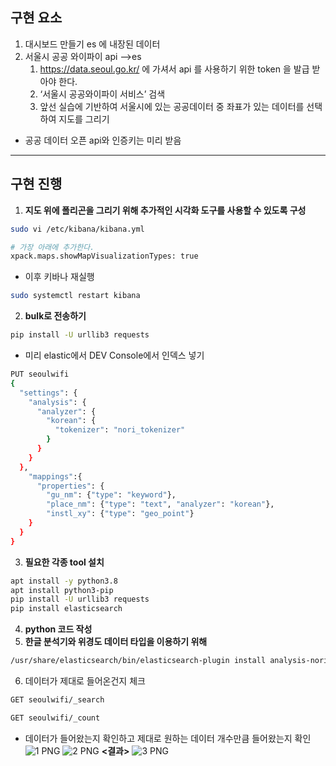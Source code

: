 ## 구현 요소

1. 대시보드 만들기 es 에 내장된 데이터
2. 서울시 공공 와이파이 api —->es
    1. https://data.seoul.go.kr/ 에 가셔서 api 를 사용하기 위한 token 을 발급 받아야 한다.
    2. ‘서울시 공공와이파이 서비스’ 검색
    3. 앞선 실습에 기반하여 서울시에 있는 공공데이터 중 좌표가 있는 데이터를 선택하여 지도를 그리기
- 공공 데이터 오픈 api와 인증키는 미리 받음

---

## 구현 진행

1. **지도 위에 폴리곤을 그리기 위해 추가적인 시각화 도구를 사용할 수 있도록 구성**

```bash
sudo vi /etc/kibana/kibana.yml

# 가장 아래에 추가한다.
xpack.maps.showMapVisualizationTypes: true
```

- 이후 키바나 재실행

```bash
sudo systemctl restart kibana
```

2. **bulk로 전송하기**

```bash
pip install -U urllib3 requests
```

- 미리 elastic에서 DEV Console에서 인덱스 넣기

```bash
PUT seoulwifi
{
  "settings": {
    "analysis": {
      "analyzer": {
        "korean": {
          "tokenizer": "nori_tokenizer"
        }
      }
    }
  },
    "mappings":{
      "properties": {
        "gu_nm": {"type": "keyword"},
        "place_nm": {"type": "text", "analyzer": "korean"},
        "instl_xy": {"type": "geo_point"}
    }
  }
}
```

3. **필요한 각종 tool 설치**

```bash
apt install -y python3.8
apt install python3-pip
pip install -U urllib3 requests
pip install elasticsearch
```

4. **python 코드 작성**
5. **한글 분석기와 위경도 데이터 타입을 이용하기 위해**

```bash
/usr/share/elasticsearch/bin/elasticsearch-plugin install analysis-nori
```

6. 데이터가 제대로 들어온건지 체크

```bash
GET seoulwifi/_search

GET seoulwifi/_count
```

- 데이터가 들어왔는지 확인하고 제대로 원하는 데이터 개수만큼 들어왔는지 확인
![1 PNG](https://github.com/OhSuYeong/project-3/assets/101083171/0a73e5b2-5dad-4988-b5e9-6e2699a9dc2d)
![2 PNG](https://github.com/OhSuYeong/project-3/assets/101083171/1c691230-c632-4306-9df8-b295e2569d29)
**<결과>**
![3 PNG](https://github.com/OhSuYeong/project-3/assets/101083171/dcde0f10-c2d4-410e-beb2-a64009bd816f)
